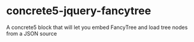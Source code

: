 concrete5-jquery-fancytree
==========================

A concrete5 block that will let you embed FancyTree and load tree nodes from a JSON source